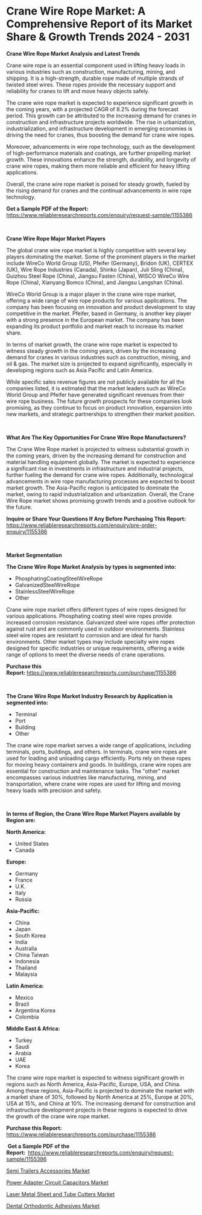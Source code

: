 <p><h1>Crane Wire Rope Market: A Comprehensive Report of its Market Share & Growth Trends 2024 - 2031</h1></p><p><strong>Crane Wire Rope Market Analysis and Latest Trends</strong></p>
<p><p>Crane wire rope is an essential component used in lifting heavy loads in various industries such as construction, manufacturing, mining, and shipping. It is a high-strength, durable rope made of multiple strands of twisted steel wires. These ropes provide the necessary support and reliability for cranes to lift and move heavy objects safely.</p><p>The crane wire rope market is expected to experience significant growth in the coming years, with a projected CAGR of 8.2% during the forecast period. This growth can be attributed to the increasing demand for cranes in construction and infrastructure projects worldwide. The rise in urbanization, industrialization, and infrastructure development in emerging economies is driving the need for cranes, thus boosting the demand for crane wire ropes.</p><p>Moreover, advancements in wire rope technology, such as the development of high-performance materials and coatings, are further propelling market growth. These innovations enhance the strength, durability, and longevity of crane wire ropes, making them more reliable and efficient for heavy lifting applications.</p><p>Overall, the crane wire rope market is poised for steady growth, fueled by the rising demand for cranes and the continual advancements in wire rope technology.</p></p>
<p><strong>Get a Sample PDF of the Report:&nbsp;</strong> <a href="https://www.reliableresearchreports.com/enquiry/request-sample/1155386">https://www.reliableresearchreports.com/enquiry/request-sample/1155386</a></p>
<p>&nbsp;</p>
<p><strong>Crane Wire Rope Major Market Players</strong></p>
<p><p>The global crane wire rope market is highly competitive with several key players dominating the market. Some of the prominent players in the market include WireCo World Group (US), Pfeifer (Germany), Bridon (UK), CERTEX (UK), Wire Rope Industries (Canada), Shinko (Japan), Juli Sling (China), Guizhou Steel Rope (China), Jiangsu Fasten (China), WISCO WireCo Wire Rope (China), Xianyang Bomco (China), and Jiangsu Langshan (China).</p><p>WireCo World Group is a major player in the crane wire rope market, offering a wide range of wire rope products for various applications. The company has been focusing on innovation and product development to stay competitive in the market. Pfeifer, based in Germany, is another key player with a strong presence in the European market. The company has been expanding its product portfolio and market reach to increase its market share.</p><p>In terms of market growth, the crane wire rope market is expected to witness steady growth in the coming years, driven by the increasing demand for cranes in various industries such as construction, mining, and oil & gas. The market size is projected to expand significantly, especially in developing regions such as Asia Pacific and Latin America.</p><p>While specific sales revenue figures are not publicly available for all the companies listed, it is estimated that the market leaders such as WireCo World Group and Pfeifer have generated significant revenues from their wire rope business. The future growth prospects for these companies look promising, as they continue to focus on product innovation, expansion into new markets, and strategic partnerships to strengthen their market position.</p></p>
<p>&nbsp;</p>
<p><strong>What Are The Key Opportunities For Crane Wire Rope Manufacturers?</strong></p>
<p><p>The Crane Wire Rope market is projected to witness substantial growth in the coming years, driven by the increasing demand for construction and material handling equipment globally. The market is expected to experience a significant rise in investments in infrastructure and industrial projects, further fueling the demand for crane wire ropes. Additionally, technological advancements in wire rope manufacturing processes are expected to boost market growth. The Asia-Pacific region is anticipated to dominate the market, owing to rapid industrialization and urbanization. Overall, the Crane Wire Rope market shows promising growth trends and a positive outlook for the future.</p></p>
<p><strong>Inquire or Share Your Questions If Any Before Purchasing This Report:</strong> <a href="https://www.reliableresearchreports.com/enquiry/pre-order-enquiry/1155386">https://www.reliableresearchreports.com/enquiry/pre-order-enquiry/1155386</a></p>
<p>&nbsp;</p>
<p><strong>Market Segmentation</strong></p>
<p><strong>The Crane Wire Rope Market Analysis by types is segmented into:</strong></p>
<p><ul><li>PhosphatingCoatingSteelWireRope</li><li>GalvanizedSteelWireRope</li><li>StainlessSteelWireRope</li><li>Other</li></ul></p>
<p><p>Crane wire rope market offers different types of wire ropes designed for various applications. Phosphating coating steel wire ropes provide increased corrosion resistance. Galvanized steel wire ropes offer protection against rust and are commonly used in outdoor environments. Stainless steel wire ropes are resistant to corrosion and are ideal for harsh environments. Other market types may include specialty wire ropes designed for specific industries or unique requirements, offering a wide range of options to meet the diverse needs of crane operations.</p></p>
<p><strong>Purchase this Report:&nbsp;</strong><a href="https://www.reliableresearchreports.com/purchase/1155386">https://www.reliableresearchreports.com/purchase/1155386</a></p>
<p>&nbsp;</p>
<p><strong>The Crane Wire Rope Market Industry Research by Application is segmented into:</strong></p>
<p><ul><li>Terminal</li><li>Port</li><li>Building</li><li>Other</li></ul></p>
<p><p>The crane wire rope market serves a wide range of applications, including terminals, ports, buildings, and others. In terminals, crane wire ropes are used for loading and unloading cargo efficiently. Ports rely on these ropes for moving heavy containers and goods. In buildings, crane wire ropes are essential for construction and maintenance tasks. The "other" market encompasses various industries like manufacturing, mining, and transportation, where crane wire ropes are used for lifting and moving heavy loads with precision and safety.</p></p>
<p>&nbsp;</p>
<p><strong>In terms of Region, the Crane Wire Rope Market Players available by Region are:</strong></p>
<p>
    <p> <strong> North America: </strong>
        <ul>
            <li>United States</li>
            <li>Canada</li>
        </ul>
        </p> 
    <p> <strong> Europe: </strong>
        <ul>
            <li>Germany</li>
            <li>France</li>
            <li>U.K.</li>
            <li>Italy</li>
            <li>Russia</li>
        </ul>
        </p> 
    <p> <strong> Asia-Pacific: </strong>
        <ul>
            <li>China</li>
            <li>Japan</li>
            <li>South Korea</li>
            <li>India</li>
            <li>Australia</li>
            <li>China Taiwan</li>
            <li>Indonesia</li>
            <li>Thailand</li>
            <li>Malaysia</li>
        </ul>
        </p> 
    <p> <strong> Latin America: </strong>
        <ul>
            <li>Mexico</li>
            <li>Brazil</li>
            <li>Argentina Korea</li>
            <li>Colombia</li>
        </ul>
        </p> 
    <p> <strong> Middle East & Africa: </strong>
        <ul>
            <li>Turkey</li>
            <li>Saudi</li>
            <li>Arabia</li>
            <li>UAE</li>
            <li>Korea</li>
        </ul>
    </p>
    </p>
<p><p>The crane wire rope market is expected to witness significant growth in regions such as North America, Asia-Pacific, Europe, USA, and China. Among these regions, Asia-Pacific is projected to dominate the market with a market share of 30%, followed by North America at 25%, Europe at 20%, USA at 15%, and China at 10%. The increasing demand for construction and infrastructure development projects in these regions is expected to drive the growth of the crane wire rope market.</p></p>
<p><strong>Purchase this Report: </strong><a href="https://www.reliableresearchreports.com/purchase/1155386">https://www.reliableresearchreports.com/purchase/1155386</a></p>
<p>&nbsp;<strong>Get a Sample PDF of the Report:&nbsp;&nbsp;</strong><a href="https://www.reliableresearchreports.com/enquiry/request-sample/1155386">https://www.reliableresearchreports.com/enquiry/request-sample/1155386</a></p>
<p><strong></strong></p>
<p><p><a href="https://five-trouble-98a.notion.site/Semi-Trailers-Accessories-Market-Size-Share-Trends-Analysis-Report-By-Application-Regional-Outlo-67bcca17ec4049de93dfa7cb57f4a6e4">Semi Trailers Accessories Market</a></p><p><a href="https://view.publitas.com/reportprime-1/global-power-adapter-circuit-capacitors-market-size-and-market-trends-insights-and-projections-from-2023-to-2030/">Power Adapter Circuit Capacitors Market</a></p><p><a href="https://view.publitas.com/reportprime-1/laser-metal-sheet-and-tube-cutters-market-research-report-the-key-to-successful-business-strategy-forecasted-for-period-from-2023-2030/">Laser Metal Sheet and Tube Cutters Market</a></p><p><a href="https://view.publitas.com/reportprime-1/dental-orthodontic-adhesives-market-analysis-examines-its-scope-on-growth-opportunities-and-forecasted-trends-spanning-from-2023-to-2030/">Dental Orthodontic Adhesives Market</a></p></p>